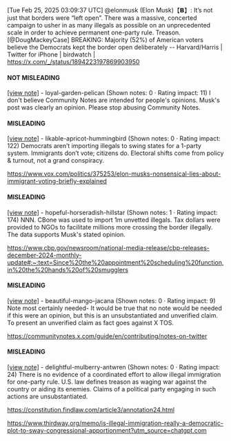 [Tue Feb 25, 2025 03:09:37 UTC] @elonmusk (Elon Musk)【𝗕】: It’s not just that borders were “left open”.  There was a massive, concerted campaign to usher in as many illegals as possible on an unprecedented scale in order to achieve permanent one-party rule.  Treason. [@DougMackeyCase] BREAKING: Majority (52%) of American voters believe the Democrats kept the border open deliberately -- Harvard/Harris | Twitter for iPhone | birdwatch | https://x.com/_/status/1894223197869903950

#### NOT MISLEADING

[[view note]](https://x.com/i/birdwatch/n/1894234719170302190) - loyal-garden-pelican (Shown notes: 0 · Rating impact: 11)
I don't believe Community Notes are intended for people's opinions. Musk's post was clearly an opinion. 
Please stop abusing Community Notes.

#### MISLEADING

[[view note]](https://x.com/i/birdwatch/n/1894248326125817977) - likable-apricot-hummingbird (Shown notes: 0 · Rating impact: 122)
Democrats aren’t importing illegals to swing states for a 1-party system. Immigrants don’t vote; citizens do. Electoral shifts come from policy & turnout, not a grand conspiracy.

https://www.vox.com/politics/375253/elon-musks-nonsensical-lies-about-immigrant-voting-briefly-explained

#### MISLEADING

[[view note]](https://x.com/i/birdwatch/n/1894243386116510204) - hopeful-horseradish-hillstar (Shown notes: 1 · Rating impact: 174)
NNN. CBone was used to import 1m unvetted illegals. Tax dollars were provided to NGOs to facilitate millions more crossing the border illegally. The data supports Musk's stated opinion.

https://www.cbp.gov/newsroom/national-media-release/cbp-releases-december-2024-monthly-update#:~:text=Since%20the%20appointment%20scheduling%20function,in%20the%20hands%20of%20smugglers

#### MISLEADING

[[view note]](https://x.com/i/birdwatch/n/1894240310697550072) - beautiful-mango-jacana (Shown notes: 0 · Rating impact: 9)
Note most certainly needed- It would be true that no note would be needed if this were an opinion, but this is an unsubstantiated and unverified claim. To present an unverified claim as fact goes against X TOS.

https://communitynotes.x.com/guide/en/contributing/notes-on-twitter

#### MISLEADING

[[view note]](https://x.com/i/birdwatch/n/1894226839297523861) - delightful-mulberry-antwren (Shown notes: 0 · Rating impact: 24)
There is no evidence of a coordinated effort to allow illegal immigration for one-party rule. U.S. law defines treason as waging war against the country or aiding its enemies. Claims of a political party engaging in such actions are unsubstantiated.

https://constitution.findlaw.com/article3/annotation24.html

https://www.thirdway.org/memo/is-illegal-immigration-really-a-democratic-plot-to-sway-congressional-apportionment?utm_source=chatgpt.com
